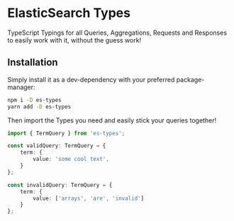 # ElasticSearch Types

TypeScript Typings for all Queries, Aggregations, Requests and Responses
to easily work with it, without the guess work!

## Installation

Simply install it as a dev-dependency with your preferred package-manager:

```sh
npm i -D es-types
yarn add -D es-types
```

Then import the Types you need and easily stick your queries together!

```typescript
import { TermQuery } from 'es-types';

const validQuery: TermQuery = {
    term: {
        value: 'some cool text',
    }
};

const invalidQuery: TermQuery = {
    term: {
        value: ['arrays', 'are', 'invalid']
    }
};
```